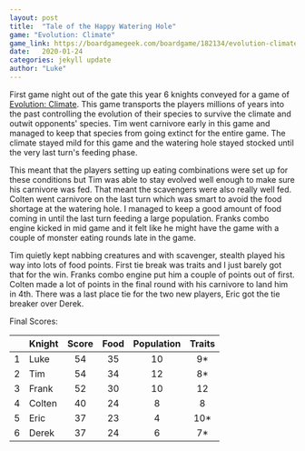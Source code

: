 ```yaml
---
layout: post
title:  "Tale of the Happy Watering Hole"
game: "Evolution: Climate"
game_link: https://boardgamegeek.com/boardgame/182134/evolution-climate
date:   2020-01-24
categories: jekyll update
author: "Luke"
---
```


First game night out of the gate this year 6 knights conveyed for a game of [Evolution: Climate](https://boardgamegeek.com/boardgame/182134/evolution-climate).  This game transports the players millions of years into the past controlling the evolution of their species to survive the climate and outwit opponents' species.  Tim went carnivore early in this game and managed to keep that species from going extinct for the entire game.  The climate stayed mild for this game and the watering hole stayed stocked until the very last turn's feeding phase.

  This meant that the players setting up eating combinations were set up for these conditions but Tim was able to stay evolved well enough to make sure his carnivore was fed.  That meant the scavengers were also really well fed.  Colten went carnivore on the last turn which was smart to avoid the food shortage at the watering hole.  I managed to keep a good amount of food coming in until the last turn feeding a large population.  Franks combo engine kicked in mid game and it felt like he might have the game with a couple of monster eating rounds late in the game.

  Tim quietly kept nabbing creatures and with scavenger, stealth played his way into lots of food points.  First tie break was traits and I just barely got that for the win.  Franks combo engine put him a couple of points out of first.  Colten made a lot of points in the final round with his carnivore to land him in 4th.  There was a last place tie for the two new players, Eric got the tie breaker over Derek.

Final Scores:

| | Knight | Score | Food | Population | Traits |
| :---: | --- | :---: | :---: | :---: | :---: |
| 1 | Luke | 54 | 35 | 10 | 9* |
| 2 | Tim | 54 | 34 | 12 | 8* |
| 3 | Frank | 52 | 30 | 10 | 12 |
| 4 | Colten | 40 | 24 | 8 | 8 |
| 5 | Eric | 37 | 23 | 4 | 10* |
| 6 | Derek | 37 | 24 | 6 | 7* |